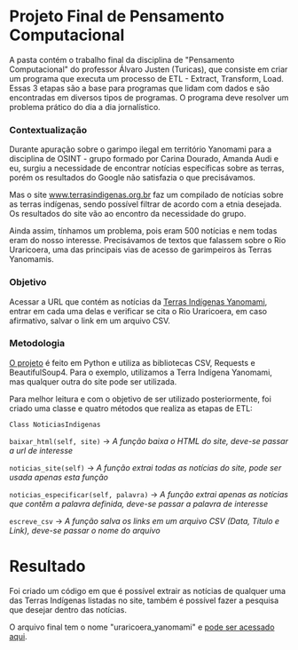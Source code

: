 # Projeto Final de Pensamento Computacional

A pasta contém o trabalho final da disciplina de "Pensamento Computacional" do professor Álvaro Justen (Turicas), que consiste em criar um programa que executa um processo de ETL - Extract, Transform, Load. Essas 3 etapas são a base para programas que lidam com dados e são encontradas em diversos tipos de programas. O programa deve resolver um problema prático do dia a dia jornalístico.


### Contextualização

Durante apuração sobre o garimpo ilegal em território Yanomami para a disciplina de OSINT - grupo formado por Carina Dourado, Amanda Audi e eu, surgiu a necessidade de encontrar notícias específicas sobre as terras, porém os resultados do Google não satisfazia o que precisávamos.

Mas o site www.terrasindigenas.org.br faz um compilado de notícias sobre as terras indígenas, sendo possível filtrar de acordo com a etnia desejada. Os resultados do site vão ao encontro da necessidade do grupo.

Ainda assim, tínhamos um problema, pois eram 500 notícias e nem todas eram do nosso interesse. Precisávamos de textos que falassem sobre o Rio Uraricoera, uma das principais vias de acesso de garimpeiros às Terras Yanomamis.


### Objetivo

Acessar a URL que contém as notícias da [Terras Indígenas Yanomami](https://www.terrasindigenas.org.br/noticias/4016/TI/500/1), entrar em cada uma delas e verificar se cita o Rio Uraricoera, em caso afirmativo, salvar o link em um arquivo CSV.


### Metodologia

[O projeto](https://github.com/jessicaavelar/master-dados-automacao-data-storytelling-insper/blob/main/pensamento_computacional/projeto_final/noticias_indigenas-jessica_avelar.ipynb) é feito em Python e utiliza as bibliotecas CSV, Requests e BeautifulSoup4. Para o exemplo, utilizamos a Terra Indígena Yanomami, mas qualquer outra do site pode ser utilizada.

Para melhor leitura e com o objetivo de ser utilizado posteriormente, foi criado uma classe e quatro métodos que realiza as etapas de ETL:

`Class NoticiasIndigenas`

`baixar_html(self, site)` -> *A função baixa o HTML do site, deve-se passar a url de interesse*

`noticias_site(self)` -> *A função extrai todas as notícias do site, pode ser usada apenas esta função*

`noticias_especificar(self, palavra)` -> *A função extrai apenas as notícias que contêm a palavra definida, deve-se passar a palavra de interesse*

`escreve_csv` -> *A função salva os links em um arquivo CSV (Data, Título e Link), deve-se passar o nome do arquivo*


# Resultado

Foi criado um código em que é possível extrair as notícias de qualquer uma das Terras Indígenas listadas no site, também é possível fazer a pesquisa que desejar dentro das notícias.

O arquivo final tem o nome "uraricoera_yanomami" e [pode ser acessado aqui](https://github.com/jessicaavelar/master-dados-automacao-data-storytelling-insper/blob/main/pensamento_computacional/projeto_final/uraricoera_yanomami.csv).

